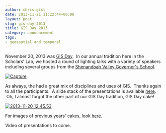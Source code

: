 ```yaml
---
author: chris-gist
date: 2013-11-21 11:22:44+00:00
layout: post
slug: gis-day-2013
title: GIS Day 2013
category: announcement
tags:
- geospatial and temporal
---
```


November 20, 2013 was [GIS Day](http://gisday.com/).  In our annual tradition here in the Scholars' Lab, we hosted a round of lighting talks with a variety of speakers including several groups from the [Shenandoah Valley Governor's School](http://svgsstudentnews.wordpress.com/).

[![Capture](http://static.scholarslab.org/wp-content/uploads/2013/11/Capture-793x1024.png)](http://static.scholarslab.org/wp-content/uploads/2013/11/Capture.png)



As always, the had a great mix of disciplines and uses of GIS.  Thanks again to all the participants.  A slide stack of the presentations is available [here](http://teaching.scholarslab.org/courses/2013_GIS_Day/Scholars_Lab_GIS_Day_2013_Presentations.pdf).  Oh, I almost forgot the other part of our GIS Day tradition, GIS Day cake!

[![2013-11-20 12.45.53](http://static.scholarslab.org/wp-content/uploads/2013/11/2013-11-20-12.45.53-1024x768.jpg)](http://static.scholarslab.org/wp-content/uploads/2013/11/2013-11-20-12.45.53.jpg)



For images of previous years' cakes, look [here](http://www.scholarslab.org/announcements/the-mappy-goodness-that-is-gis-day-in-the-scholars-lab/).

Video of presentations to come.

